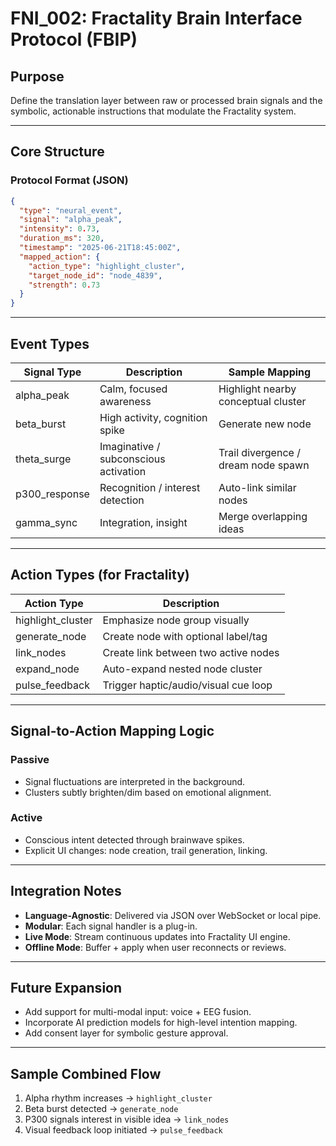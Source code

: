 # FNI_002: Fractality Brain Interface Protocol (FBIP)

## Purpose
Define the translation layer between raw or processed brain signals and the symbolic, actionable instructions that modulate the Fractality system.

---

## Core Structure

### Protocol Format (JSON)

```json
{
  "type": "neural_event",
  "signal": "alpha_peak",
  "intensity": 0.73,
  "duration_ms": 320,
  "timestamp": "2025-06-21T18:45:00Z",
  "mapped_action": {
    "action_type": "highlight_cluster",
    "target_node_id": "node_4839",
    "strength": 0.73
  }
}
```

---

## Event Types

| Signal Type    | Description                             | Sample Mapping                      |
|----------------|-----------------------------------------|-------------------------------------|
| alpha_peak     | Calm, focused awareness                 | Highlight nearby conceptual cluster |
| beta_burst     | High activity, cognition spike          | Generate new node                   |
| theta_surge    | Imaginative / subconscious activation   | Trail divergence / dream node spawn |
| p300_response  | Recognition / interest detection        | Auto-link similar nodes             |
| gamma_sync     | Integration, insight                    | Merge overlapping ideas             |

---

## Action Types (for Fractality)

| Action Type         | Description                                |
|---------------------|--------------------------------------------|
| highlight_cluster   | Emphasize node group visually              |
| generate_node       | Create node with optional label/tag        |
| link_nodes          | Create link between two active nodes       |
| expand_node         | Auto-expand nested node cluster            |
| pulse_feedback      | Trigger haptic/audio/visual cue loop       |

---

## Signal-to-Action Mapping Logic

### Passive
- Signal fluctuations are interpreted in the background.
- Clusters subtly brighten/dim based on emotional alignment.

### Active
- Conscious intent detected through brainwave spikes.
- Explicit UI changes: node creation, trail generation, linking.

---

## Integration Notes

- **Language-Agnostic**: Delivered via JSON over WebSocket or local pipe.
- **Modular**: Each signal handler is a plug-in.
- **Live Mode**: Stream continuous updates into Fractality UI engine.
- **Offline Mode**: Buffer + apply when user reconnects or reviews.

---

## Future Expansion

- Add support for multi-modal input: voice + EEG fusion.
- Incorporate AI prediction models for high-level intention mapping.
- Add consent layer for symbolic gesture approval.

---

## Sample Combined Flow

1. Alpha rhythm increases → `highlight_cluster`
2. Beta burst detected → `generate_node`
3. P300 signals interest in visible idea → `link_nodes`
4. Visual feedback loop initiated → `pulse_feedback`

